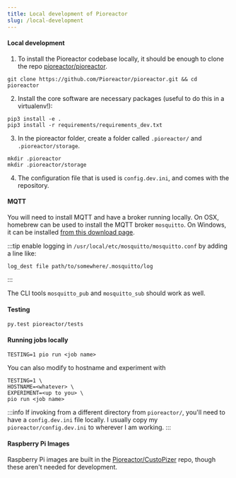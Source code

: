 ```yaml
---
title: Local development of Pioreactor
slug: /local-development
---
```


#### Local development

1. To install the Pioreactor codebase locally, it should be enough to clone the repo [pioreactor/pioreactor](https://github.com/pioreactor/pioreactor).

```
git clone https://github.com/Pioreactor/pioreactor.git && cd pioreactor
```

2. Install the core software are necessary packages (useful to do this in a virtualenv!):

```
pip3 install -e .
pip3 install -r requirements/requirements_dev.txt
```

3. In the pioreactor folder, create a folder called `.pioreactor/` and `.pioreactor/storage`.

```
mkdir .pioreactor
mkdir .pioreactor/storage
```

4. The configuration file that is used is `config.dev.ini`, and comes with the repository.

#### MQTT

You will need to install MQTT and have a broker running locally. On OSX, homebrew can be used to install the MQTT broker `mosquitto`. On Windows, it can be installed [from this download page](https://mosquitto.org/download/).

:::tip
enable logging in `/usr/local/etc/mosquitto/mosquitto.conf` by adding a line like:

```
log_dest file path/to/somewhere/.mosquitto/log
```
:::


The CLI tools `mosquitto_pub` and `mosquitto_sub` should work as well.

#### Testing

```
py.test pioreactor/tests
```

#### Running jobs locally


```
TESTING=1 pio run <job name>
```

You can also modify to hostname and experiment with

```
TESTING=1 \
HOSTNAME=<whatever> \
EXPERIMENT=<up to you> \
pio run <job name>
```

:::info
If invoking from a different directory from `pioreactor/`, you'll need to have a `config.dev.ini` file locally. I usually copy my `pioreactor/config.dev.ini` to wherever I am working.
:::

#### Raspberry Pi Images

Raspberry Pi images are built in the [Pioreactor/CustoPizer](https://github.com/Pioreactor/CustoPiZer/tree/pioreactor) repo, though these aren't needed for development.